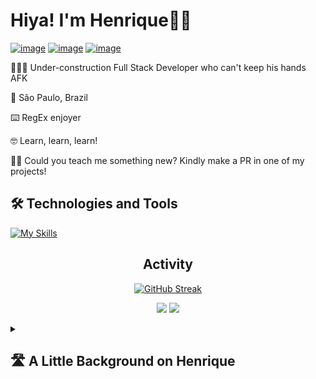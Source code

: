 # Hiya! I'm Henrique👋🏻

 <a href="https://www.linkedin.com/in/henrique-mag/">![image](https://img.shields.io/badge/LinkedIn-0077B5?style=for-the-badge&logo=linkedin&logoColor=white)</a>
 <a href="https://discordapp.com/users/824112286233919520/">![image](https://img.shields.io/badge/Discord-5865F2?style=for-the-badge&logo=discord&logoColor=white)</a>
 <a href="mailto:henriqueheronhh@gmail.com">![image](https://img.shields.io/badge/Gmail-D14836?style=for-the-badge&logo=gmail&logoColor=white)</a>

🧑🏻‍💻 Under-construction Full Stack Developer who can't keep his hands AFK

📌 São Paulo, Brazil

⌨️ RegEx enjoyer

🤓 Learn, learn, learn!

🙏🏻 Could you teach me something new? Kindly make a PR in one of my projects!


## **🛠️ Technologies and Tools**

[![My Skills](https://skillicons.dev/icons?i=sass,bootstrap,nodejs,webpack,html,css,js,ts,py,php,git,github,jest,linux,netlify,vscode)](https://skillicons.dev)

<div align="center">
  
## **Activity**
  
</div>

<div align="center">
  
[![GitHub Streak](https://streak-stats.demolab.com?user=autotelico&locale=en)](https://git.io/streak-stats)

![](http://github-profile-summary-cards.vercel.app/api/cards/stats?username=autotelico&theme=default) ![](http://github-profile-summary-cards.vercel.app/api/cards/most-commit-language?username=autotelico&theme=default)

</div>

<details>
<summary><h2>🛣️ A Little Background on Henrique<h2></summary>
<br>
Everyone has experienced those "what if" moments: what if I tried something different? What if I'm letting opportunities slip by? What if I succeed?

That's how I got into web development. After 4 frustrating attempts, I decided to give it a 5th try. And it worked! I've always enjoyed helping others with computers in all of the 3 jobs I've had in my life, and everyone always said the same thing: "Oh, you look like someone who loves PCs! Why don't you go into IT?"

I thought, you know what? You guys are right - I really do love 'em! While still working in my earlier area of expertise, I chose now to dedicate myself to what I've always loved to do the most: playing with browsers! I spend every spare moment of my day reading about code or writing code.

I just want to know as much as possible about how to tweak things. My joy with the web is precisely that. It's not about money or fame; I just really want to create things. With finesse! 👌🏻

If you come across anything in my projects and want to make a PR to show me how it can be improved, feel free! Comment whatever you like.
</details>

<!--
**autotelico/autotelico** is a ✨ _special_ ✨ repository because its `README.md` (this file) appears on your GitHub profile.

Here are some ideas to get you started:

- 🔭 I’m currently working on ...
- 🌱 I’m currently learning ...
- 👯 I’m looking to collaborate on ...
- 🤔 I’m looking for help with ...
- 💬 Ask me about ...
- 📫 How to reach me: ...
- 😄 Pronouns: ...
- ⚡ Fun fact: ...
-->
